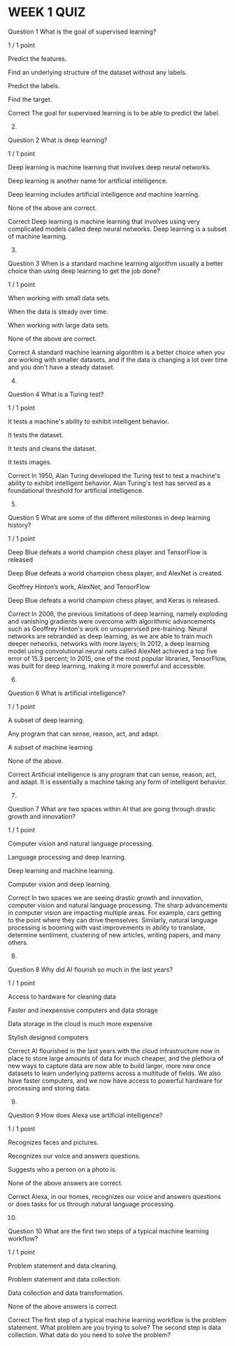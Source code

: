 # WEEK 1 QUIZ
Question 1
What is the goal of supervised learning?

1 / 1 point

Predict the features.


Find an underlying structure of the dataset without any labels.


Predict the labels.


Find the target.

Correct
The goal for supervised learning is to be able to predict the label.

2.
Question 2
What is deep learning? 

1 / 1 point

Deep learning is machine learning that involves deep neural networks.


Deep learning is another name for artificial intelligence.


Deep learning includes artificial intelligence and machine learning. 


None of the above are correct.

Correct
Deep learning is machine learning that involves using very complicated models called deep neural networks. Deep learning is a subset of machine learning. 

3.
Question 3
When is a standard machine learning algorithm usually a better choice than using deep learning to get the job done?

1 / 1 point

When working with small data sets.


When the data is steady over time.


When working with large data sets. 


None of the above are correct.

Correct
A standard machine learning algorithm is a better choice when you are working with smaller datasets, and if the data is changing a lot over time and you don't have a steady dataset.

4.
Question 4
What is a Turing test?

1 / 1 point

It tests a machine's ability to exhibit intelligent behavior. 


It tests the dataset.


It tests and cleans the dataset. 


It tests images.

Correct
In 1950, Alan Turing developed the Turing test to test a machine's ability to exhibit intelligent behavior. Alan Turing's test has served as a foundational threshold for artificial intelligence.

5.
Question 5
What are some of the different milestones in deep learning history?

1 / 1 point

Deep Blue defeats a world champion chess player and TensorFlow is released


Deep Blue defeats a world champion chess player, and AlexNet is created.


Geoffrey Hinton’s work, AlexNet, and TensorFlow


Deep Blue defeats a world champion chess player, and Keras is released.

Correct
In 2006, the previous limitations of deep learning, namely exploding and vanishing gradients were overcome with algorithmic advancements such as Geoffrey Hinton's work on unsupervised pre-training. Neural networks are rebranded as deep learning, as we are able to train much deeper networks, networks with more layers; In 2012, a deep learning model using convolutional neural nets called AlexNet achieved a top five error of 15.3 percent; In 2015, one of the most popular libraries, TensorFlow, was built for deep learning, making it more powerful and accessible. 

6.
Question 6
What is artificial intelligence?

1 / 1 point

A subset of deep learning.


Any program that can sense, reason, act, and adapt.


A subset of machine learning


None of the above. 

Correct
Artificial intelligence is any program that can sense, reason, act, and adapt. It is essentially a machine taking any form of intelligent behavior.

7.
Question 7
What are two spaces within AI that are going through drastic growth and innovation?

1 / 1 point

Computer vision and natural language processing.


Language processing and deep learning.


Deep learning and machine learning. 


Computer vision and deep learning.

Correct
In two spaces we are seeing drastic growth and innovation, computer vision and natural language processing. The sharp advancements in computer vision are impacting multiple areas. For example, cars getting to the point where they can drive themselves. Similarly, natural language processing is booming with vast improvements in ability to translate, determine sentiment, clustering of new articles, writing papers, and many others.

8.
Question 8
Why did AI flourish so much in the last years?

1 / 1 point

Access to hardware for cleaning data 


Faster and inexpensive computers and data storage


Data storage in the cloud is much more expensive


Stylish designed computers

Correct
AI flourished in the last years with the cloud infrastructure now in place to store large amounts of data for much cheaper, and the plethora of new ways to capture data are now able to build larger, more new once datasets to learn underlying patterns across a multitude of fields. We also have faster computers, and we now have access to powerful hardware for processing and storing data.

9.
Question 9
How does Alexa use artificial intelligence?

1 / 1 point

Recognizes faces and pictures.


Recognizes our voice and answers questions.


Suggests who a person on a photo is.


None of the above answers are correct. 

Correct
Alexa, in our homes, recognizes our voice and answers questions or does tasks for us through natural language processing.

10.
Question 10
What are the first two steps of a typical machine learning workflow?

1 / 1 point

Problem statement and data cleaning.


Problem statement and data collection.


Data collection and data transformation.


None of the above answers is correct. 

Correct
The first step of a typical machine learning workflow is the problem statement. What problem are you trying to solve? The second step is data collection. What data do you need to solve the problem?
